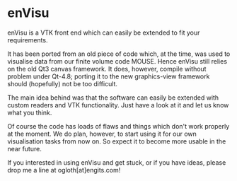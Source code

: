 enVisu
======

enVisu is a VTK front end which can easily be extended to fit your requirements.

It has been ported from an old piece of code which, at the time, was used to visualise data from
our finite volume code MOUSE. Hence enVisu still relies on the old Qt3 canvas framework. It does,
however, compile without problem under Qt-4.8; porting it to the new graphics-view framework 
should (hopefully) not be too difficult.

The main idea behind was that the software can easily be extended with custom readers and VTK
functionality. Just have a look at it and let us know what you think.

Of course the code has loads of flaws and things which don't work properly at the moment. We do
plan, however, to start using it for our own visualisation tasks from now on. So expect it to
become more usable in the near future.

If you interested in using enVisu and get stuck, or if you have ideas, please drop me a line at ogloth[at]engits.com!
